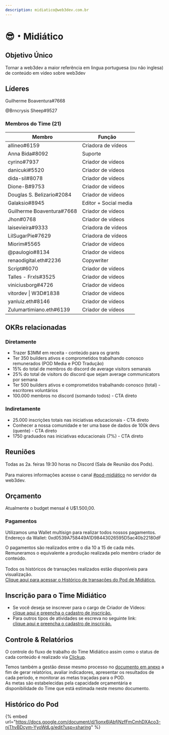 ```yaml
---
description: midiatico@web3dev.com.br
---
```


# 😎・Midiático

## Objetivo Único

Tornar a web3dev a maior referência em lingua portuguesa (ou não inglesa) de conteúdo em vídeo sobre web3dev

## Líderes

Guilherme Boaventura#7668

@Brncrysis Sheep#9527

### Membros do Time (21)

| Membro                    | Função                |
| ------------------------- | --------------------- |
| allineo#6159              | Criadora de vídeos    |
| Anna Bida#8092            | Suporte               |
| cyrino#7937               | Criador de vídeos     |
| danicuki#5520             | Criador de vídeos     |
| dida-sil#8078             | Criador de vídeos     |
| Dione-B#9753              | Criador de vídeos     |
| Douglas S. Belizario#2084 | Criador de vídeos     |
| Galaksio#8945             | Editor + Social media |
| Guilherme Boaventura#7668 | Criador de vídeos     |
| Jhon#0768                 | Criador de vídeos     |
| laisevieira#9333          | Criadora de vídeos    |
| LilSugarPie#7629          | Criadora de vídeos    |
| Miorim#5565               | Criador de vídeos     |
| @paulogio#8134            | Criador de vídeos     |
| renaodigital.eth#2236     | Copywriter            |
| Script#6070               | Criador de vídeos     |
| Talles - Frxls#3525       | Criador de vídeos     |
| viniciusborg#4726         | Criador de vídeos     |
| vitordev \| W3D#1838      | Criador de vídeos     |
| yanluiz.eth#8146          | Criador de vídeos     |
| Zulumartimiano.eth#6139   | Criador de vídeos     |

## OKRs relacionadas

### Diretamente

* Trazer $3MM em receita - conteúdo para os grants
* Ter 350 builders ativos e comprometidos trabalhando conosco remunerados (POD Media e POD Tradução)
* 15% do total de membros do discord de average visitors semanais
* 25% do total de visitors do discord que sejam average communicators por semana
* Ter 500 builders ativos e comprometidos trabalhando conosco (total) - escritores voluntários
* 100.000 membros no discord (somando todos) - CTA direto

### Indiretamente

* 25.000 inscrições totais nas iniciativas educacionais - CTA direto
* Conhecer a nossa comunidade e ter uma base de dados de 100k devs (quente) - CTA direto
* 1750 graduados nas iniciativas educacionais (7%) - CTA direto

## Reuniões

Todas as 2a. feiras 19:30 horas no Discord (Sala de Reunião dos Pods).\
\
Para maiores informações acesse o canal [#pod-midiático](https://discord.gg/tGYHf9P67t) no servidor da web3dev.

## Orçamento&#x20;

Atualmente o budget mensal é U$1.500,00.

### Pagamentos

Utilizamos uma Wallet multisign para realizar todos nossos pagamentos.\
Endereço da Wallet: 0xd0539A758449A1D98443026595D5ac40b22180dF

O pagamentos são realizados entre o dia 10 a 15 de cada mês.\
Remuneramos o equivalente a produção realizada pelo membro criador de conteúdo.\
\
Todos os históricos de transações realizados estão disponíveis para visualização.\
[Clique aqui para acessar o Histórico de transações do Pod de Midiático.](https://gnosis-safe.io/app/matic:0xd0539A758449A1D98443026595D5ac40b22180dF/transactions/history)

## Inscrição para o Time Midiático

* Se você deseja se inscrever para o cargo de Criador de Vídeos: \
  [clique aqui e preencha o cadastro de inscrição.](https://docs.google.com/forms/d/e/1FAIpQLScbGvtq\_UiWAQJA9EkE7bvRNK6q3zLcOahhLJoBxjlm96Yi7w/viewform)
* Para outros tipos de atividades se escreva no seguinte link: \
  [clique aqui e preencha o cadastro de inscrição.](https://docs.google.com/forms/d/e/1FAIpQLSflZwznorR0eFv78GctN3yqcB7OYCrGVErXeaxMcCl3Qtgo3Q/viewform)

## Controle & Relatórios

O controle do fluxo de trabalho do Time Midiático assim como o status de cada conteúdo é realizado via [Clickup](https://app.clickup.com/31088761/v/s/55014871).

Temos também a gestão desse mesmo processo no [documento em anexo](https://docs.google.com/spreadsheets/d/1GogcEj66DUwN-ML3DHaIJ8GC3heNsgM2ikxRS0wldI0/edit#gid=956391516) a fim de gerar relatórios, avaliar indicadores, apresentar os resultados de cada período, e monitorar as metas traçadas para o POD.\
As metas são estabelecidas pela capacidade orçamentária e disponibilidade do Time que está estimada neste mesmo documento.

## Histórico do Pod

{% embed url="https://docs.google.com/document/d/1ionx6IAbfjNzfFmCmhDXAco3-njThvBDcym-YyoWdLg/edit?usp=sharing" %}
